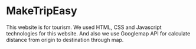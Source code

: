 # MakeTripEasy
This website is for tourism.
We used HTML, CSS and Javascript technologies for this website.
And also we use Googlemap API for calculate distance from origin to destination through map.


